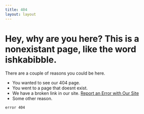 ```yaml
---
title: 404
layout: layout
---
```


Hey, why are you here? This is a nonexistant page, like the word ishkabibble.
=======
There are a couple of reasons you could be here.
* You wanted to see our 404 page.
* You went to a page that doesnt exist. 
* We have a broken link in our site. 
<a class="typeform-share button" class="btn btn-danger" href="https://nywillb.typeform.com/to/LF1jAj" data-mode="1" target="_blank">Report an Error with Our Site</a> 
* Some other reason.

`error 404`

<script>(function(){var qs,js,q,s,d=document,gi=d.getElementById,ce=d.createElement,gt=d.getElementsByTagName,id='typef_orm',b='https://s3-eu-west-1.amazonaws.com/share.typeform.com/';if(!gi.call(d,id)){js=ce.call(d,'script');js.id=id;js.src=b+'share.js';q=gt.call(d,'script')[0];q.parentNode.insertBefore(js,q)}id=id+'_';if(!gi.call(d,id)){qs=ce.call(d,'link');qs.rel='stylesheet';qs.id=id;qs.href=b+'share-button.css';s=gt.call(d,'head')[0];s.appendChild(qs,s)}})()</script>
